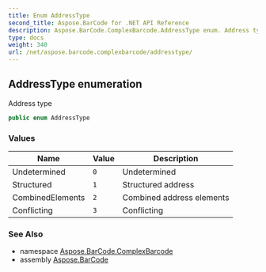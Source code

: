 ```yaml
---
title: Enum AddressType
second_title: Aspose.BarCode for .NET API Reference
description: Aspose.BarCode.ComplexBarcode.AddressType enum. Address type
type: docs
weight: 340
url: /net/aspose.barcode.complexbarcode/addresstype/
---
```

## AddressType enumeration

Address type

```csharp
public enum AddressType
```

### Values

| Name | Value | Description |
| --- | --- | --- |
| Undetermined | `0` | Undetermined |
| Structured | `1` | Structured address |
| CombinedElements | `2` | Combined address elements |
| Conflicting | `3` | Conflicting |

### See Also

* namespace [Aspose.BarCode.ComplexBarcode](../../aspose.barcode.complexbarcode/)
* assembly [Aspose.BarCode](../../)


